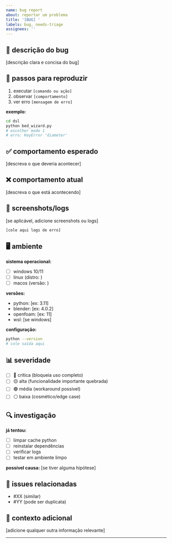 ```yaml
---
name: bug report
about: reportar um problema
title: '[BUG] '
labels: bug, needs-triage
assignees: ''
---
```


## 🐛 descrição do bug

[descrição clara e concisa do bug]

## 🔄 passos para reproduzir

1. executar `[comando ou ação]`
2. observar `[comportamento]`
3. ver erro `[mensagem de erro]`

**exemplo:**
```bash
cd dsl
python bed_wizard.py
# escolher modo 1
# erro: KeyError 'diameter'
```

## ✅ comportamento esperado

[descreva o que deveria acontecer]

## ❌ comportamento atual

[descreva o que está acontecendo]

## 📸 screenshots/logs

[se aplicável, adicione screenshots ou logs]

```
[cole aqui logs de erro]
```

## 🖥️ ambiente

**sistema operacional:**
- [ ] windows 10/11
- [ ] linux (distro: )
- [ ] macos (versão: )

**versões:**
- python: [ex: 3.11]
- blender: [ex: 4.0.2]
- openfoam: [ex: 11]
- wsl: [se windows]

**configuração:**
```bash
python --version
# cole saída aqui
```

## 📊 severidade

- [ ] 🔴 crítica (bloqueia uso completo)
- [ ] 🟡 alta (funcionalidade importante quebrada)
- [ ] 🟢 média (workaround possível)
- [ ] ⚪ baixa (cosmético/edge case)

## 🔍 investigação

**já tentou:**
- [ ] limpar cache python
- [ ] reinstalar dependências
- [ ] verificar logs
- [ ] testar em ambiente limpo

**possível causa:**
[se tiver alguma hipótese]

## 🔗 issues relacionadas

- #XX (similar)
- #YY (pode ser duplicata)

## 📝 contexto adicional

[adicione qualquer outra informação relevante]

---

<!--
etiquetas sugeridas:
- priority-critical/high/medium/low
- component-dsl/blender/openfoam/etc
- needs-investigation
- good-first-issue (se for simples)
-->


